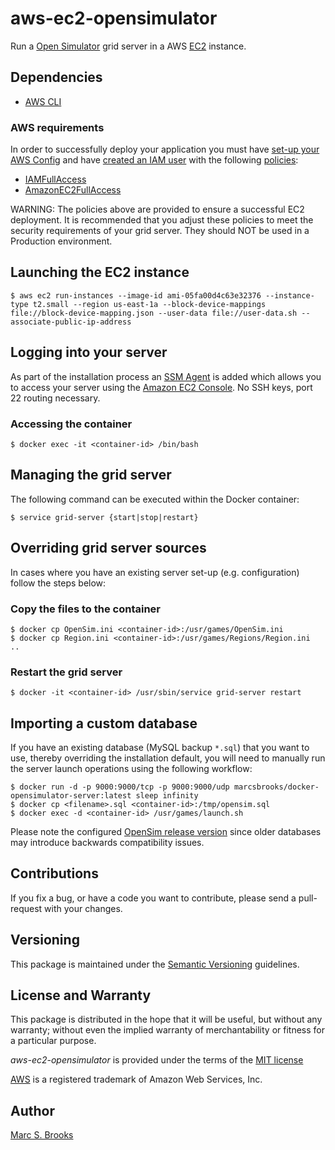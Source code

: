 # aws-ec2-opensimulator

Run a [Open Simulator](http://opensimulator.org/wiki/Main_Page) grid server in a AWS [EC2](https://aws.amazon.com/ec2) instance.

## Dependencies

- [AWS CLI](https://aws.amazon.com/cli)

### AWS requirements

In order to successfully deploy your application you must have [set-up your AWS Config](https://docs.aws.amazon.com/config/latest/developerguide/gs-cli.html) and have [created an IAM user](https://docs.aws.amazon.com/IAM/latest/UserGuide/id_users_create.html) with the following [policies](https://docs.aws.amazon.com/IAM/latest/UserGuide/access_policies_manage.html):

- [IAMFullAccess](https://console.aws.amazon.com/iam/home#/policies/arn%3Aaws%3Aiam%3A%3Aaws%3Apolicy%2FIAMFullAccess)
- [AmazonEC2FullAccess](https://console.aws.amazon.com/iam/home#/policies/arn%3Aaws%3Aiam%3A%3Aaws%3Apolicy%2FAmazonEC2FullAccess)

WARNING: The policies above are provided to ensure a successful EC2 deployment.  It is recommended that you adjust these policies to meet the security requirements of your grid server.  They should NOT be used in a Production environment.

## Launching the EC2 instance

    $ aws ec2 run-instances --image-id ami-05fa00d4c63e32376 --instance-type t2.small --region us-east-1a --block-device-mappings file://block-device-mapping.json --user-data file://user-data.sh --associate-public-ip-address

## Logging into your server

As part of the installation process an [SSM Agent](https://docs.aws.amazon.com/systems-manager/latest/userguide/prereqs-ssm-agent.html) is added which allows you to access your server using the [Amazon EC2 Console](https://docs.aws.amazon.com/systems-manager/latest/userguide/session-manager-working-with-sessions-start.html#start-ec2-console).  No SSH keys, port 22 routing necessary.

### Accessing the container

    $ docker exec -it <container-id> /bin/bash

## Managing the grid server

The following command can be executed within the Docker container:

    $ service grid-server {start|stop|restart}

## Overriding grid server sources

In cases where you have an existing server set-up (e.g. configuration) follow the steps below:

### Copy the files to the container

    $ docker cp OpenSim.ini <container-id>:/usr/games/OpenSim.ini
    $ docker cp Region.ini <container-id>:/usr/games/Regions/Region.ini
    ..

### Restart the grid server

    $ docker -it <container-id> /usr/sbin/service grid-server restart

## Importing a custom database

If you have an existing database (MySQL backup `*.sql`) that you want to use, thereby overriding the installation default, you will need to manually run the server launch operations using the following workflow:

    $ docker run -d -p 9000:9000/tcp -p 9000:9000/udp marcsbrooks/docker-opensimulator-server:latest sleep infinity
    $ docker cp <filename>.sql <container-id>:/tmp/opensim.sql
    $ docker exec -d <container-id> /usr/games/launch.sh

Please note the configured [OpenSim release version](http://opensimulator.org/wiki/Upgrading) since older databases may introduce backwards compatibility issues.

## Contributions

If you fix a bug, or have a code you want to contribute, please send a pull-request with your changes.

## Versioning

This package is maintained under the [Semantic Versioning](https://semver.org) guidelines.

## License and Warranty

This package is distributed in the hope that it will be useful, but without any warranty; without even the implied warranty of merchantability or fitness for a particular purpose.

_aws-ec2-opensimulator_ is provided under the terms of the [MIT license](http://www.opensource.org/licenses/mit-license.php)

[AWS](https://aws.amazon.com) is a registered trademark of Amazon Web Services, Inc.

## Author

[Marc S. Brooks](https://github.com/nuxy)
